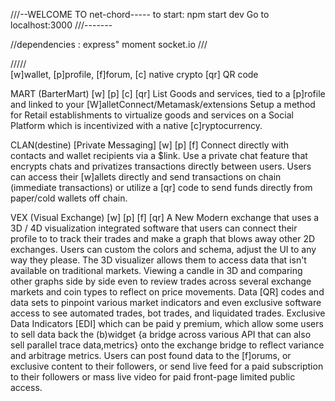 ///--WELCOME TO net-chord-----
to start: npm start dev
Go to localhost:3000
///-------


//dependencies :
express"
moment 
socket.io
///



/////  
[w]wallet, [p]profile, [f]forum, [c] native crypto [qr] QR code

MART
(BarterMart) [w] [p] [c] [qr]
List Goods and services, tied to a [p]rofile and linked to your [W]alletConnect/Metamask/extensions
Setup a method for Retail establishments to virtualize goods and services on a Social Platform which is incentivized with a native [c]ryptocurrency.

CLAN(destine) 
[Private Messaging] [w] [p] [f]
Connect directly with contacts and wallet recipients via a $link. Use a private chat feature that encrypts chats and privatizes transactions directly between users. Users can access their [w]allets directly and send transactions on chain (immediate transactions) or utilize a [qr] code to send funds directly from paper/cold wallets off chain.

VEX 
(Visual Exchange) [w] [p] [f] [qr]
A New Modern exchange that uses a 3D / 4D visualization integrated software that users can connect their profile to to track their trades and make a graph that blows away other 2D exchanges.  Users can custom the colors and schema, adjust the UI to any way they please. The 3D visualizer allows them to access data that isn't available on traditional markets. Viewing a candle in 3D and comparing other graphs side by side even to review trades across several exchange markets and coin types to reflect on price movements. Data [QR] codes and data sets to pinpoint various market indicators and even exclusive software access to see automated trades, bot trades, and liquidated trades. Exclusive Data Indicators [EDI] which can be paid y premium, which allow some users to sell data back the (b)widget {a bridge across various API that can also sell parallel trace data,metrics} onto the exchange bridge to reflect variance and arbitrage metrics. Users can post found data to the [f]orums, or exclusive content to their followers, or send live feed for a paid subscription to their followers or mass live video for paid front-page limited public access.

